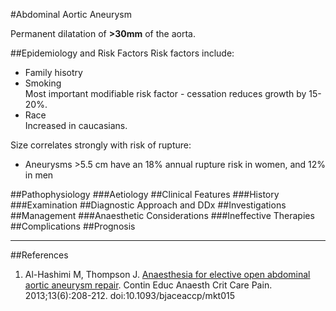 #Abdominal Aortic Aneurysm

Permanent dilatation of **>30mm** of the aorta.

##Epidemiology and Risk Factors
Risk factors include:
* Family hisotry
* Smoking  
Most important modifiable risk factor - cessation reduces growth by 15-20%.
* Race  
Increased in caucasians.

Size correlates strongly with risk of rupture:
* Aneurysms >5.5 cm have an 18% annual rupture risk in women, and 12% in men

##Pathophysiology
###Aetiology
##Clinical Features
###History
###Examination
##Diagnostic Approach and DDx
##Investigations
##Management
###Anaesthetic Considerations
###Ineffective Therapies
##Complications
##Prognosis

---
##References
1. Al-Hashimi M, Thompson J. [Anaesthesia for elective open abdominal aortic aneurysm repair](https://academic.oup.com/bjaed/article/13/6/208/246828). Contin Educ Anaesth Crit Care Pain. 2013;13(6):208-212. doi:10.1093/bjaceaccp/mkt015